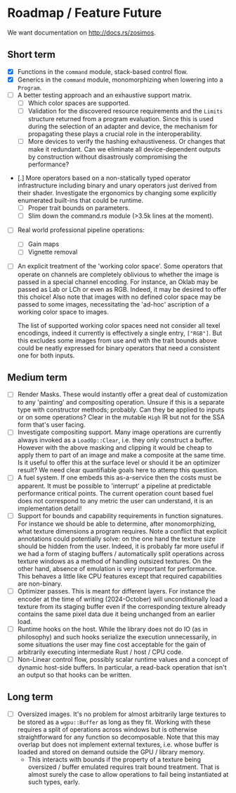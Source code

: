 # Roadmap / Feature Future

We want documentation on <http://docs.rs/zosimos>.

## Short term

- [x] Functions in the `command` module, stack-based control flow.
- [x] Generics in the `command` module, monomorphizing when lowering into a
  `Program`.
- [ ] A better testing approach and an exhaustive support matrix.
  - [ ] Which color spaces are supported.
  - [ ] Validation for the discovered resource requirements and the `Limits`
    structure returned from a program evaluation. Since this is used during the
    selection of an adapter and device, the mechanism for propagating these
    plays a crucial role in the interoperability.
  - [ ] More devices to verify the hashing exhaustiveness. Or changes that make
    it redundant. Can we eliminate all device-dependent outputs by construction
    without disastrously compromising the performance?
- [.] More operators based on a non-statically typed operator infrastructure
  including binary and unary operators just derived from their shader.
  Investigate the ergonomics by changing some explicitly enumerated built-ins
  that could be runtime.
  - [ ] Proper trait bounds on parameters.
  - [ ] Slim down the command.rs module (>3.5k lines at the moment).
- [ ] Real world professional pipeline operations:
  - [ ] Gain maps
  - [ ] Vignette removal
- [ ] An explicit treatment of the 'working color space'. Some operators that
  operate on channels are completely oblivious to whether the image is passed
  in a special channel encoding. For instance, an Oklab may be passed as Lab or
  LCh or even as RGB. Indeed, it may be desired to offer this choice! Also note
  that images with no defined color space may be passed to some images,
  necessitating the 'ad-hoc' ascription of a working color space to images.

  The list of supported working color spaces need not consider all texel
  encodings, indeed it currently is effectively a single entry, `["RGB"]`. But
  this excludes some images from use and with the trait bounds above could be
  neatly expressed for binary operators that need a consistent one for both
  inputs.

## Medium term

- [ ] Render Masks. These would instantly offer a great deal of customization
  to any 'painting' and compositing operation. Unsure if this is a separate
  type with constructor methods; probably. Can they be applied to inputs or on
  some operations? Clear in the mutable `High` IR but not for the SSA form
  that's user facing.
- [ ] Investigate compositing support. Many image operations are currently
  always invoked as a `LoadOp::Clear`, i.e. they only construct a buffer.
  However with the above masking and clipping it would be cheap to apply them
  to part of an image and make a composite at the same time. Is it useful to
  offer this at the surface level or should it be an optimizer result? We need
  clear quantifiable goals here to attemp this question.
- [ ] A fuel system. If one embeds this as-a-service then the costs must be
  apparent. It must be possible to 'interrupt' a pipeline at predictable
  performance critical points. The current operation count based fuel does not
  correspond to any metric the user can understand, it is an implementation
  detail!
- [ ] Support for bounds and capability requirements in function signatures.
  For instance we should be able to determine, after monomorphizing, what
  texture dimensions a program requires. Note a conflict that explicit
  annotations could potentially solve: on the one hand the texture size should
  be hidden from the user. Indeed, it is probably far more useful if we had a
  form of staging buffers / automatically split operations across texture
  windows as a method of handling outsized textures. On the other hand, absence
  of emulation is very important for performance. This behaves a little like
  CPU features except that required capabilities are non-binary.
- [ ] Optimizer passes. This is meant for different layers. For instance the
  encoder at the time of writing (2024-October) will unconditionally load a
  texture from its staging buffer even if the corresponding texture already
  contains the same pixel data due it being unchanged from an earlier load.
- [ ] Runtime hooks on the host. While the library does not do IO (as in
  philosophy) and such hooks serialize the execution unnecessarily, in some
  situations the user may fine cost acceptable for the gain of arbitrarily
  executing intermediate Rust / host / CPU code.
- [ ] Non-Linear control flow, possibly scalar runtime values and a concept of
  dynamic host-side buffers. In particular, a read-back operation that isn't an
  output so that hooks can be written.

## Long term
- [ ] Oversized images. It's no problem for almost arbitrarily large textures
  to be stored as a `wgpu::Buffer` as long as they fit. Working with these
  requires a split of operations across windows but is otherwise
  straightforward for any function so decomposable. Note that this may overlap
  but does not implement external textures, i.e. whose buffer is loaded and
  stored on demand outside the GPU / library memory.
  - This interacts with bounds if the property of a texture being oversized /
    buffer emulated requires trait bound treatment. That is almost surely the
    case to allow operations to fail being instantiated at such types, early.
